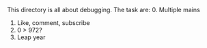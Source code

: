 This directory is all about debugging. The task are: 
0. Multiple mains  
1. Like, comment, subscribe  
2. 0 > 972?  
3. Leap year  

